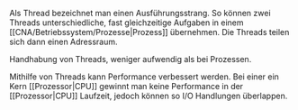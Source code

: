 Als Thread bezeichnet man einen Ausführungsstrang.  So können zwei Threads unterschiedliche, fast gleichzeitige Aufgaben in einem [[CNA/Betriebssystem/Prozesse|Prozess]] übernehmen. Die Threads teilen sich dann einen Adressraum. 

Handhabung von Threads, weniger aufwendig als bei Prozessen. 

Mithilfe von Threads kann Performance verbessert werden. Bei einer ein Kern [[Prozessor|CPU]] gewinnt man keine Performance in der [[Prozessor|CPU]] Laufzeit, jedoch können so I/O Handlungen überlappen.